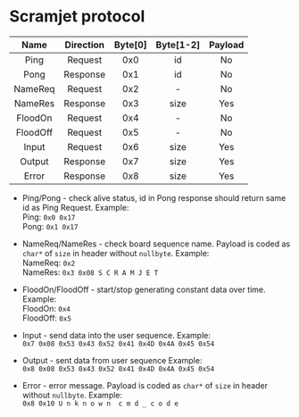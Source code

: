 # Scramjet protocol

|   Name   | Direction | Byte[0] | Byte[1-2] | Payload |
|:--------:|:---------:|:-------:|:---------:|:-------:|
|   Ping   |  Request  |   0x0   |     id    |    No   |
|   Pong   |  Response |   0x1   |     id    |    No   |
|  NameReq |  Request  |   0x2   |     -     |    No   |
|  NameRes |  Response |   0x3   |    size   |   Yes   |
|  FloodOn |  Request  |   0x4   |     -     |    No   |
| FloodOff |  Request  |   0x5   |     -     |    No   |
|   Input  |  Request  |   0x6   |    size   |   Yes   |
|  Output  |  Response |   0x7   |    size   |   Yes   |
|   Error  |  Response |   0x8   |    size   |   Yes   |

- Ping/Pong - check alive status, id in Pong response should return same id as Ping Request. Example:\
Ping: `0x0 0x17`\
Pong: `0x1 0x17`

- NameReq/NameRes - check board sequence name. Payload is coded as `char*` of `size` in header without `nullbyte`. Example:\
NameReq: `0x2`\
NameRes: `0x3 0x08 S C R A M J E T`

- FloodOn/FloodOff - start/stop generating constant data over time. Example:\
FloodOn: `0x4`\
FloodOff: `0x5`

- Input - send data into the user sequence. Example:\
`0x7 0x08 0x53 0x43 0x52 0x41 0x4D 0x4A 0x45 0x54` 

- Output - sent data from user sequence Example:\
`0x8 0x08 0x53 0x43 0x52 0x41 0x4D 0x4A 0x45 0x54` 

- Error - error message. Payload is coded as `char*` of `size` in header without `nullbyte`. Example:\
`0x8 0x10 U n k n o w n  c m d _ c o d e`
